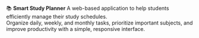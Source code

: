 📚 **Smart Study Planner**
A web-based application to help students efficiently manage their study schedules.  
Organize daily, weekly, and monthly tasks, prioritize important subjects, and improve productivity with a simple, responsive interface.

